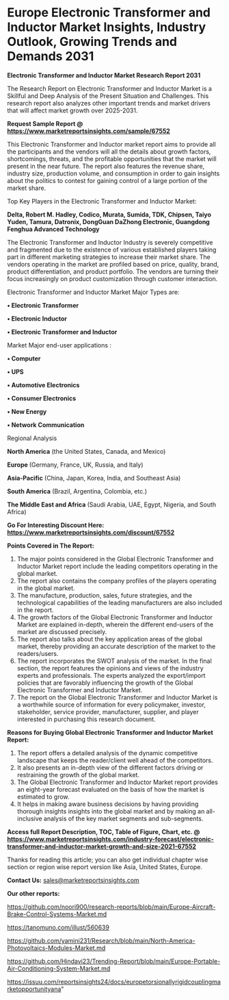 # Europe Electronic Transformer and Inductor Market Insights, Industry Outlook, Growing Trends and Demands 2031

<strong>Electronic Transformer and Inductor Market Research Report 2031</strong>

The Research Report on Electronic Transformer and Inductor Market is a Skillful and Deep Analysis of the Present Situation and Challenges. This research report also analyzes other important trends and market drivers that will affect market growth over 2025-2031.

<strong>Request Sample Report @ <a href=https://www.marketreportsinsights.com/sample/67552>https://www.marketreportsinsights.com/sample/67552</a></strong>

This Electronic Transformer and Inductor market report aims to provide all the participants and the vendors will all the details about growth factors, shortcomings, threats, and the profitable opportunities that the market will present in the near future. The report also features the revenue share, industry size, production volume, and consumption in order to gain insights about the politics to contest for gaining control of a large portion of the market share.

Top Key Players in the Electronic Transformer and Inductor Market:

<strong>Delta, Robert M. Hadley, Codico, Murata, Sumida, TDK, Chipsen, Taiyo Yuden, Tamura, Datronix, DongGuan DaZhong Electronic, Guangdong Fenghua Advanced Technology</strong>

The Electronic Transformer and Inductor Industry is severely competitive and fragmented due to the existence of various established players taking part in different marketing strategies to increase their market share. The vendors operating in the market are profiled based on price, quality, brand, product differentiation, and product portfolio. The vendors are turning their focus increasingly on product customization through customer interaction.

Electronic Transformer and Inductor Market Major Types are:

<strong>• Electronic Transformer

• Electronic Inductor

• Electronic Transformer and Inductor</strong>

Market Major end-user applications :

<strong>• Computer

• UPS

• Automotive Electronics

• Consumer Electronics

• New Energy

• Network Communication</strong>

Regional Analysis

</u><strong><b>North America</b></strong> (the United States, Canada, and Mexico)

<strong><b>Europe </b></strong>(Germany, France, UK, Russia, and Italy)

<strong><b>Asia-Pacific</b></strong> (China, Japan, Korea, India, and Southeast Asia)

<strong><b>South America</b></strong> (Brazil, Argentina, Colombia, etc.)

<strong><b>The Middle East and Africa</b></strong> (Saudi Arabia, UAE, Egypt, Nigeria, and South Africa)

<strong>Go For Interesting Discount Here: <a href=https://www.marketreportsinsights.com/discount/67552>https://www.marketreportsinsights.com/discount/67552</a></strong>

<strong>Points Covered in The Report:</strong>
<ol>
  <li>The major points considered in the Global Electronic Transformer and Inductor Market report include the leading competitors operating in the global market.</li>
  <li>The report also contains the company profiles of the players operating in the global market.</li>
  <li>The manufacture, production, sales, future strategies, and the technological capabilities of the leading manufacturers are also included in the report.</li>
  <li>The growth factors of the Global Electronic Transformer and Inductor Market are explained in-depth, wherein the different end-users of the market are discussed precisely.</li>
  <li>The report also talks about the key application areas of the global market, thereby providing an accurate description of the market to the readers/users.</li>
  <li>The report incorporates the SWOT analysis of the market. In the final section, the report features the opinions and views of the industry experts and professionals. The experts analyzed the export/import policies that are favorably influencing the growth of the Global Electronic Transformer and Inductor Market.</li>
  <li>The report on the Global Electronic Transformer and Inductor Market is a worthwhile source of information for every policymaker, investor, stakeholder, service provider, manufacturer, supplier, and player interested in purchasing this research document.</li>
</ol>
<strong>Reasons for Buying Global Electronic Transformer and Inductor Market Report:</strong>

<ol>
  <li>The report offers a detailed analysis of the dynamic competitive landscape that keeps the reader/client well ahead of the competitors.</li>
  <li>It also presents an in-depth view of the different factors driving or restraining the growth of the global market.</li>
  <li>The Global Electronic Transformer and Inductor Market report provides an eight-year forecast evaluated on the basis of how the market is estimated to grow.</li>
  <li>It helps in making aware business decisions by having providing thorough insights insights into the global market and by making an all-inclusive analysis of the key market segments and sub-segments.</li>
</ol>
<strong>Access full Report Description, TOC, Table of Figure, Chart, etc. @ <a href=https://www.marketreportsinsights.com/industry-forecast/electronic-transformer-and-inductor-market-growth-and-size-2021-67552>https://www.marketreportsinsights.com/industry-forecast/electronic-transformer-and-inductor-market-growth-and-size-2021-67552</a></strong>


Thanks for reading this article; you can also get individual chapter wise section or region wise report version like Asia, United States, Europe.

<strong>Contact Us:</strong>
sales@marketreportsinsights.com

<strong>Our other reports:</strong>

<a href=https://github.com/noori900/research-reports/blob/main/Europe-Aircraft-Brake-Control-Systems-Market.md>https://github.com/noori900/research-reports/blob/main/Europe-Aircraft-Brake-Control-Systems-Market.md</a>

<a href=https://tanomuno.com/illust/560639>https://tanomuno.com/illust/560639</a>

<a href=https://github.com/yamini231/Research/blob/main/North-America-Photovoltaics-Modules-Market.md>https://github.com/yamini231/Research/blob/main/North-America-Photovoltaics-Modules-Market.md</a>

<a href=https://github.com/Hindavi23/Trending-Report/blob/main/Europe-Portable-Air-Conditioning-System-Market.md>https://github.com/Hindavi23/Trending-Report/blob/main/Europe-Portable-Air-Conditioning-System-Market.md</a>

<a href=https://issuu.com/reportsinsights24/docs/europetorsionallyrigidcouplingmarketopportunityana>https://issuu.com/reportsinsights24/docs/europetorsionallyrigidcouplingmarketopportunityana</a>"
